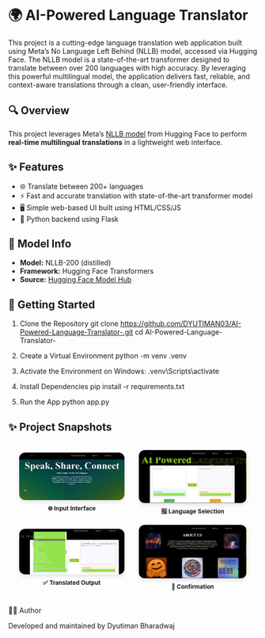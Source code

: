 # 🌍 AI-Powered Language Translator

This project is a cutting-edge language translation web application built using Meta’s No Language Left Behind (NLLB) model, accessed via Hugging Face. The NLLB model is a state-of-the-art transformer designed to translate between over 200 languages with high accuracy. By leveraging this powerful multilingual model, the application delivers fast, reliable, and context-aware translations through a clean, user-friendly interface.

## 🔍 Overview

This project leverages Meta’s [NLLB model](https://huggingface.co/facebook/nllb-200-distilled-600M) from Hugging Face to perform **real-time multilingual translations** in a lightweight web interface.

## ✨ Features

- 🌐 Translate between 200+ languages
- ⚡ Fast and accurate translation with state-of-the-art transformer model
- 🖥️ Simple web-based UI built using HTML/CSS/JS
- 🐍 Python backend using Flask

## 🧠 Model Info

- **Model:** NLLB-200 (distilled)
- **Framework:** Hugging Face Transformers
- **Source:** [Hugging Face Model Hub](https://huggingface.co/facebook/nllb-200-distilled-600M)

## 🚀 Getting Started

1. Clone the Repository
git clone https://github.com/DYUTIMAN03/AI-Powered-Language-Translator-.git
cd AI-Powered-Language-Translator-

2. Create a Virtual Environment
python -m venv .venv

3. Activate the Environment on Windows:
.venv\Scripts\activate

4. Install Dependencies
pip install -r requirements.txt

5. Run the App
python app.py


## ✨ Project Snapshots

<table style="border-collapse: separate; border-spacing: 15px;">
  <tr>
    <td align="center">
      <img src="images/1.png" alt="Translator Input" width="300" style="border-radius: 12px; box-shadow: 0 4px 8px rgba(0,0,0,0.1);"/><br/>
      <sub><b>🌐 Input Interface</b></sub>
    </td>
    <td align="center">
      <img src="images/2.jpg" alt="Language Selection" width="300" style="border-radius: 12px; box-shadow: 0 4px 8px rgba(0,0,0,0.1);"/><br/>
      <sub><b>🈯 Language Selection</b></sub>
    </td>
  </tr>
  <tr>
    <td align="center">
      <img src="images/3.jpg" alt="Translated Output" width="300" style="border-radius: 12px; box-shadow: 0 4px 8px rgba(0,0,0,0.1);"/><br/>
      <sub><b>✅ Translated Output</b></sub>
    </td>
    <td align="center">
      <img src="images/4.jpg" alt="Success Message" width="300" style="border-radius: 12px; box-shadow: 0 4px 8px rgba(0,0,0,0.1);"/><br/>
      <sub><b>🚀 Confirmation</b></sub>
    </td>
  </tr>
</table>



🙋‍♂️ Author

Developed and maintained by Dyutiman Bharadwaj
